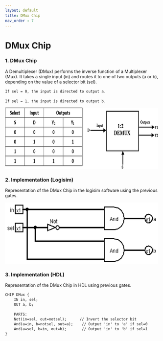 ```yaml
---
layout: default
title: DMux Chip
nav_order : 7
---
```


# DMux Chip 

### 1. DMux Chip
A Demultiplexer (DMux) performs the inverse function of a Multiplexer (Mux). It takes a single input (in) and routes it to one of two outputs (a or b), depending on the value of a selector bit (sel).

    If sel = 0, the input is directed to output a.

    If sel = 1, the input is directed to output b.

<img src="\images\dmux.png" width="500" height="200px"/> 


### 2. Implementation (Logisim)
Representation of the DMux Chip in the logisim software using the previous gates.

<img src="\logisim\dmux.png" width="500" height="200px"/> 


### 3. Implementation (HDL)
Representation of the DMux Chip in HDL using previous gates.


```hdl
CHIP DMux {
    IN in, sel;
    OUT a, b;

    PARTS:
    Not(in=sel, out=notsel);      // Invert the selector bit
    And(a=in, b=notsel, out=a);    // Output 'in' to 'a' if sel=0
    And(a=sel, b=in, out=b);       // Output 'in' to 'b' if sel=1
}
 ```